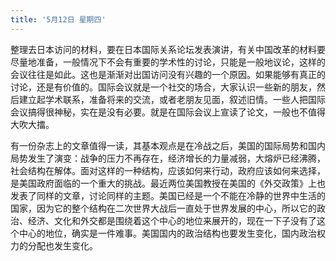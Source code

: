```yaml
---
title: '5月12日 星期四'
---
```


整理去日本访问的材料，要在日本国际关系论坛发表演讲，有关中国改革的材料要尽量地准备，一般情况下不会有重要的学术性的讨论，只能是一般地议论，这样的会议往往是如此。这也是渐渐对出国访问没有兴趣的一个原因。如果能够有真正的讨论，还是有价值的。国际会议就是一个社交的场合，大家认识一些新的朋友，然后建立起学术联系，准备将来的交流，或者老朋友见面，叙述旧情。一些人把国际会议搞得很神秘，实在是没有必要。就是在国际会议上宣读了论文，一般也不值得大吹大擂。

有一份杂志上的文章值得一读，其基本观点是在冷战之后，美国的国际局势和国内局势发生了演变：战争的压力不再存在，经济增长的力量减弱，大熔炉已经沸腾，社会结构在解体。面对这样的一种结构，应该如何来行动，政府应该如何来选择，是美国政府面临的一个重大的挑战。最近两位美国教授在美国的《外交政策》上也发表了同样的文章，讨论同样的主题。美国已经是一个不能在冷静的世界中生活的国家，因为它的整个结构在二次世界大战后一直处于世界发展的中心，所以它的政治、经济、文化和外交都是围绕着这个中心的地位来展开的，现在一下子没有了这个中心的地位，确实是一件难事。美国国内的政治结构也要发生变化，国内政治权力的分配也发生变化。

